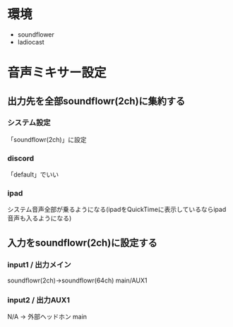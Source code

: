 # 環境
- soundflower
- ladiocast

# 音声ミキサー設定
## 出力先を全部soundflowr(2ch)に集約する
### システム設定
「soundflowr(2ch)」に設定
### discord
「default」でいい
### ipad
システム音声全部が乗るようになる(ipadをQuickTimeに表示しているならipad音声も入るようになる)

## 入力をsoundflowr(2ch)に設定する
### input1 / 出力メイン
soundflowr(2ch)->soundflowr(64ch)
main/AUX1
### input2 / 出力AUX1
N/A -> 外部ヘッドホン
main

